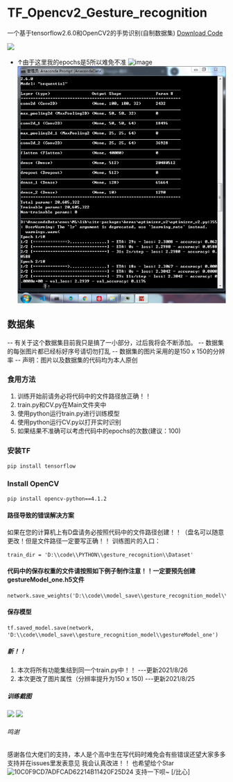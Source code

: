 # TF_Opencv2_Gesture_recognition
一个基于tensorflow2.6.0和OpenCV2的手势识别(自制数据集)
[Download Code](https://github.com/Xhs753/TF_Opencv2_Gesture_recognition/archive/refs/heads/main.zip)

![](https://github.com/Xhs753/TF_Opencv2_Gesture_recognition/blob/main/test.png?raw=true)
- ↑由于这里我的epochs是5所以难免不准
![image](https://github.com/Xhs753/TF_Opencv2_Gesture_recognition/blob/main/IMG_20210824_185701.jpg?raw=true)
![](003.png)

## 数据集

-- 有关于这个数据集目前我只是搞了一小部分，过后我将会不断添加。
-- 数据集的每张图片都已经标好序号请切勿打乱
-- 数据集的图片采用的是150 x 150的分辨率
-- 声明：图片以及数据集的代码均为本人原创
### 食用方法
1. 训练开始前请务必将代码中的文件路径放正确！！
2. train.py和CV.py在Main文件夹中
3. 使用python运行train.py进行训练模型
4. 使用python运行CV.py以打开实时识别
5. 如果结果不准确可以考虑代码中的epochs的次数(建议：100)

### 安装TF
 ```
 pip install tensorflow 
 ```
### Install OpenCV
``` 
pip install opencv-python==4.1.2
```
#### 路径导致的错误解决方案
如果在您的计算机上有D盘请务必按照代码中的文件路径创建！！（盘名可以随意更改！但是文件路径一定要写正确！！
 训练图片的入口：
 ```
 train_dir = 'D:\\code\\PYTHON\\gesture_recognition\\Dataset'
 ```
 
 #### 代码中的保存权重的文件请按照如下例子制作注意！！一定要预先创建gestureModel_one.h5文件
 ```
 network.save_weights('D:\\code\\model_save\\gesture_recognition_model\\gestureModel_one.h5')
 ```
 #### 保存模型
 ```
 tf.saved_model.save(network, 'D:\\code\\model_save\\gesture_recognition_model\\gestureModel_one')
 ```
##### 新！！
 1. 本次将所有功能集结到同一个train.py中！！
 ---更新2021/8/26
 2. 本次更改了图片属性（分辨率提升为150 x 150)
 ---更新2021/8/25
  

##### 训练截图
![](https://github.com/Xhs753/TF_Opencv2_Gesture_recognition/blob/main/-1fb6f7631e238c27.png?raw=true)
![](https://github.com/Xhs753/TF_Opencv2_Gesture_recognition/blob/main/-760d7da8022e2d0.png?raw=true)


###### 鸣谢
感谢各位大佬们的支持，本人是个高中生在写代码时难免会有些错误还望大家多多支持并在issues里发表意见
我会认真改进！！
也希望给个Star![10C0F9CD7ADFCAD62214B11420F25D24](https://user-images.githubusercontent.com/62407841/130604673-0fb083df-b7bc-4d67-9742-72cc223dcc1e.png)
支持一下呗~ [/比心]
